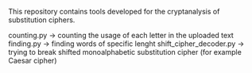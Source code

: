 This repository contains tools developed for the cryptanalysis of substitution ciphers.

counting.py -> counting the usage of each letter in the uploaded text
finding.py -> finding words of specific lenght
shift_cipher_decoder.py -> trying to break shifted monoalphabetic substitution cipher (for example Caesar cipher)
